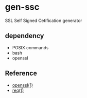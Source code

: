 
# gen-ssc
SSL Self Signed Cetification generator

## dependency

+ POSIX commands
+ bash
+ openssl

## Reference

+ [openssl(1)](https://www.openssl.org/docs/manmaster/man1/openssl.html)
+ [req(1)](https://www.openssl.org/docs/manmaster/man1/openssl-req.html)
